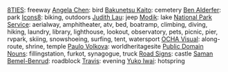 [8TIES](https://thenounproject.com/8ties/): freeway
[Angela Chen](https://thenounproject.com/sprawlr/): bird
[Bakunetsu Kaito](https://thenounproject.com/sevenknights_friendship/): cemetery
[Ben Alderfer](https://thenounproject.com/balderfer101/): park
[Icons8](https://thenounproject.com/Icons8/): biking, outdoors
[Judith Lau](https://thenounproject.com/judith.e.lau/): jeep
[Modik](https://thenounproject.com/modik/): lake
[National Park Service](https://thenounproject.com/national-park-service/): aerialway, amphitheater, atv, bed, boatramp, climbing, diving, hiking, laundry, library, lighthouse, lookout, observatory, pets, picnic, pier, rvpark, skiing, snowshoeing, surfing, tent, watersport
[OCHA Visual](https://thenounproject.com/ochavisual/): along-route, shrine, temple
[Paulo Volkova](https://thenounproject.com/Paulo%20Volkova/): worldheritagesite
[Public Domain Nouns](https://thenounproject.com/public-domain-nouns/): fillingstation, furkot, synagogue, truck
[Road Signs](https://thenounproject.com/roadsigns/): castle
[Saman Bemel-Benrud](https://thenounproject.com/samanbb/): roadblock
[Travis](https://thenounproject.com/mr.yunis/): evening
[Yuko Iwai](https://thenounproject.com/yuko.iwai/): hotspring

